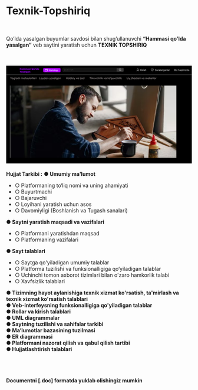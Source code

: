 # Texnik-Topshiriq

<br>
<p>Qo’lda yasalgan buyumlar savdosi bilan shug’ullanuvchi <strong>“Hammasi qo’lda yasalgan”</strong> veb saytini yaratish uchun <strong>TEXNIK TOPSHIRIQ</strong></p><br><br>
<img src="rasm.png" alt="sayt rasmi" ><br><br>
<strong text-center >Hujjat Tarkibi :</strong>
<strong>●	Umumiy ma’lumot</strong><br>
<ul>
<li>○	Platformaning to‘liq nomi va uning ahamiyati</li>
<li>○	Buyurtmachi</li>
<li>○	Bajaruvchi</li>
<li>○	Loyihani yaratish uchun asos</li>
<li>○	Davomiyligi (Boshlanish va Tugash sanalari)</li>
</ul>
<strong>●	Saytni yaratish maqsadi va vazifalari</strong>
<ul>
<li>○	Platformani yaratishdan maqsad</li>
<li>○	Platformaning vazifalari</li>
</ul>
<strong>●	Sayt talablari</strong>
<ul>
<li>○	Saytga qo'yiladigan umumiy talablar</li>
<li>○	Platforma tuzilishi va funksionalligiga qo‘yiladigan talablar</li>
<li>○	Uchinchi tomon axborot tizimlari bilan o'zaro hamkorlik talabi</li>
<li>○	Xavfsizlik talablari</li>
</ul>
<strong>●	Tizimning hayot aylanishiga texnik xizmat ko'rsatish, ta'mirlash va texnik xizmat ko'rsatish talablari</strong><br>
<strong>●	Veb-interfeysning funksionalligiga qo'yiladigan talablar</strong><br>
<strong>●	Rollar va kirish talablari</strong><br>
<strong>●	UML diagrammalar</strong><br>
<strong>●	Saytning tuzilishi va sahifalar tarkibi</strong> <br>
<strong>●	Ma’lumotlar bazasining tuzilmasi</strong><br>
<strong>●	ER diagrammasi</strong><br>
<strong>●	Platformani nazorat qilish va qabul qilish tartibi</strong> <br>
<strong>●	Hujjatlashtirish talablari</strong><br>
<br><br><br><br>
<strong>Documentni [.doc] formatda yuklab olishingiz mumkin</strong>

